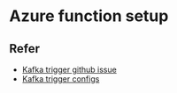 # Azure function setup


## Refer
* [Kafka trigger github issue](https://github.com/Azure/azure-functions-nodejs-library/issues/192)   
* [Kafka trigger configs](https://learn.microsoft.com/en-us/azure/azure-functions/functions-bindings-kafka-trigger?#configuration)   